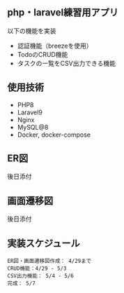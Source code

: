 ## php・laravel練習用アプリ
以下の機能を実装
- 認証機能（breezeを使用）
- TodoのCRUD機能
- タスクの一覧をCSV出力できる機能

## 使用技術
- PHP8
- Laravel9
- Nginx
- MySQL@8
- Docker, docker-compose

## ER図
後日添付

## 画面遷移図
後日添付

## 実装スケジュール
```
ER図・画面遷移図作成： 4/29まで
CRUD機能：4/29 - 5/3
CSV出力機能： 5/4 - 5/6
完成： 5/7
```
